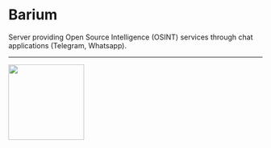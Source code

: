 # Barium

Server providing Open Source Intelligence (OSINT) services through chat applications (Telegram, Whatsapp).

---

<img align="center" src="https://i.imgur.com/zFDbEta.png" width="150">